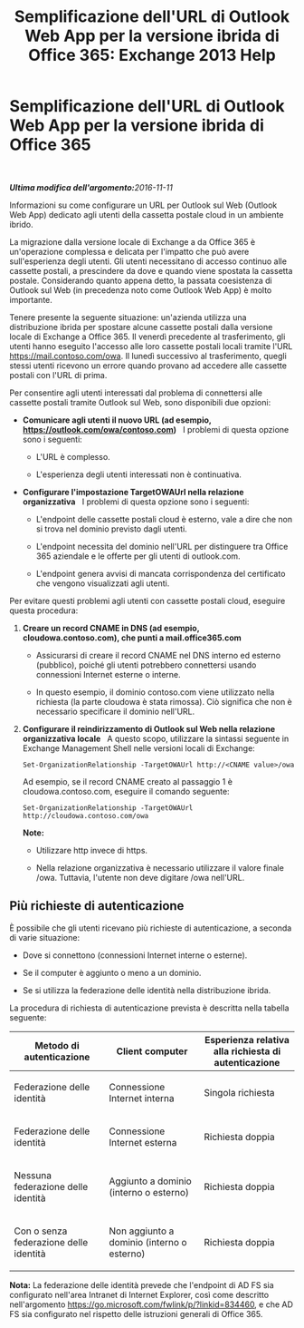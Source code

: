 ﻿---
title: "Semplificazione dell'URL di Outlook Web App per la versione ibrida di Office 365: Exchange 2013 Help"
TOCTitle: Semplificazione dell'URL di Outlook Web App per la versione ibrida di Office 365
ms:assetid: 19449aee-3796-4298-90c6-c7579b8d2f7a
ms:mtpsurl: https://technet.microsoft.com/it-it/library/Mt791749(v=EXCHG.150)
ms:contentKeyID: 74259167
ms.date: 01/10/2018
mtps_version: v=EXCHG.150
ms.translationtype: HT
---

# Semplificazione dell'URL di Outlook Web App per la versione ibrida di Office 365

 

_<strong>Ultima modifica dell'argomento:</strong>2016-11-11_

Informazioni su come configurare un URL per Outlook sul Web (Outlook Web App) dedicato agli utenti della cassetta postale cloud in un ambiente ibrido.

La migrazione dalla versione locale di Exchange a da Office 365 è un'operazione complessa e delicata per l'impatto che può avere sull'esperienza degli utenti. Gli utenti necessitano di accesso continuo alle cassette postali, a prescindere da dove e quando viene spostata la cassetta postale. Considerando quanto appena detto, la passata coesistenza di Outlook sul Web (in precedenza noto come Outlook Web App) è molto importante.

Tenere presente la seguente situazione: un'azienda utilizza una distribuzione ibrida per spostare alcune cassette postali dalla versione locale di Exchange a Office 365. Il venerdì precedente al trasferimento, gli utenti hanno eseguito l'accesso alle loro cassette postali locali tramite l'URL https://mail.contoso.com/owa. Il lunedì successivo al trasferimento, quegli stessi utenti ricevono un errore quando provano ad accedere alle cassette postali con l'URL di prima.

Per consentire agli utenti interessati dal problema di connettersi alle cassette postali tramite Outlook sul Web, sono disponibili due opzioni:

  - **Comunicare agli utenti il nuovo URL (ad esempio, https://outlook.com/owa/contoso.com)**   I problemi di questa opzione sono i seguenti:
    
      - L'URL è complesso.
    
      - L'esperienza degli utenti interessati non è continuativa.

  - **Configurare l'impostazione TargetOWAUrl nella relazione organizzativa**   I problemi di questa opzione sono i seguenti:
    
      - L'endpoint delle cassette postali cloud è esterno, vale a dire che non si trova nel dominio previsto dagli utenti.
    
      - L'endpoint necessita del dominio nell'URL per distinguere tra Office 365 aziendale e le offerte per gli utenti di outlook.com.
    
      - L'endpoint genera avvisi di mancata corrispondenza del certificato che vengono visualizzati agli utenti.

Per evitare questi problemi agli utenti con cassette postali cloud, eseguire questa procedura:

1.  **Creare un record CNAME in DNS (ad esempio, cloudowa.contoso.com), che punti a mail.office365.com**
    
      - Assicurarsi di creare il record CNAME nel DNS interno ed esterno (pubblico), poiché gli utenti potrebbero connettersi usando connessioni Internet esterne o interne.
    
      - In questo esempio, il dominio contoso.com viene utilizzato nella richiesta (la parte cloudowa è stata rimossa). Ciò significa che non è necessario specificare il dominio nell'URL.

2.  **Configurare il reindirizzamento di Outlook sul Web nella relazione organizzativa locale**   A questo scopo, utilizzare la sintassi seguente in Exchange Management Shell nelle versioni locali di Exchange:
    
        Set-OrganizationRelationship -TargetOWAUrl http://<CNAME value>/owa
    
    Ad esempio, se il record CNAME creato al passaggio 1 è cloudowa.contoso.com, eseguire il comando seguente:
    
        Set-OrganizationRelationship -TargetOWAUrl http://cloudowa.contoso.com/owa
    
    **Note:** 
    
      - Utilizzare http invece di https.
    
      - Nella relazione organizzativa è necessario utilizzare il valore finale /owa. Tuttavia, l'utente non deve digitare /owa nell'URL.

## Più richieste di autenticazione

È possibile che gli utenti ricevano più richieste di autenticazione, a seconda di varie situazione:

  - Dove si connettono (connessioni Internet interne o esterne).

  - Se il computer è aggiunto o meno a un dominio.

  - Se si utilizza la federazione delle identità nella distribuzione ibrida.

La procedura di richiesta di autenticazione prevista è descritta nella tabella seguente:


<table>
<colgroup>
<col style="width: 33%" />
<col style="width: 33%" />
<col style="width: 33%" />
</colgroup>
<thead>
<tr class="header">
<th>Metodo di autenticazione</th>
<th>Client computer</th>
<th>Esperienza relativa alla richiesta di autenticazione</th>
</tr>
</thead>
<tbody>
<tr class="odd">
<td><p>Federazione delle identità</p></td>
<td><p>Connessione Internet interna</p></td>
<td><p>Singola richiesta</p></td>
</tr>
<tr class="even">
<td><p>Federazione delle identità</p></td>
<td><p>Connessione Internet esterna</p></td>
<td><p>Richiesta doppia</p></td>
</tr>
<tr class="odd">
<td><p>Nessuna federazione delle identità</p></td>
<td><p>Aggiunto a dominio (interno o esterno)</p></td>
<td><p>Richiesta doppia</p></td>
</tr>
<tr class="even">
<td><p>Con o senza federazione delle identità</p></td>
<td><p>Non aggiunto a dominio (interno o esterno)</p></td>
<td><p>Richiesta doppia</p></td>
</tr>
</tbody>
</table>


**Nota:**  La federazione delle identità prevede che l'endpoint di AD FS sia configurato nell'area Intranet di Internet Explorer, così come descritto nell'argomento <https://go.microsoft.com/fwlink/p/?linkid=834460>, e che AD FS sia configurato nel rispetto delle istruzioni generali di Office 365.

